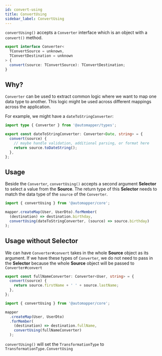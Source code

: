 ```yaml
---
id: convert-using
title: ConvertUsing
sidebar_label: ConvertUsing
---
```


`convertUsing()` accepts a `Converter` interface which is an object with a `convert()` method.

```ts
export interface Converter<
  TConvertSource = unknown,
  TConvertDestination = unknown
> {
  convert(source: TConvertSource): TConvertDestination;
}
```

## Why?

`Converter` can be used to extract common logic where we want to map one data type to another. This logic might be used across different mappings across the application.

For example, we might have a `dateToStringConverter`:

```ts
import type { Converter } from '@automapper/types';

export const dateToStringConverter: Converter<Date, string> = {
  convert(source) {
    // maybe handle validation, additional parsing, or format here
    return source.toDateString();
  },
};
```

## Usage

Beside the `Converter`, `convertUsing()` accepts a second argument **Selector** to select a value from the **Source**. The return type of this **Selector** needs to match the data type of the `source` of the `Converter`.

```ts
import { convertUsing } from '@automapper/core';

mapper.createMap(User, UserDto).forMember(
  (destination) => destination.birthday,
  convertUsing(dateToStringConverter, (source) => source.birthday)
);
```

## Usage without **Selector**

We can have `Converter#convert` takes in the whole **Source** object as its argument. If we have these types of `Converter`, we do not need to pass in the **Selector** because the whole **Source** object will be passed to `Converter#convert`

```ts
export const fullNameConverter: Converter<User, string> = {
  convert(source) {
    return source.firstName + ' ' + source.lastName;
  },
};

import { convertUsing } from '@automapper/core';

mapper
  .createMap(User, UserDto)
  .forMember(
    (destination) => destination.fullName,
    convertUsing(fullNameConverter)
  );
```

`convertUsing()` will set the `TransformationType` to `TransformationType.ConvertUsing`
